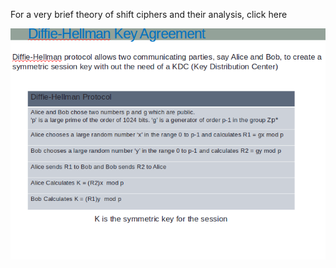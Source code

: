 For a very brief theory of shift ciphers and their analysis, click here

<img src="images/image9.png">
